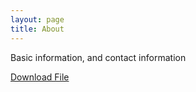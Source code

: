```yaml
---
layout: page
title: About
---
```


Basic information, and contact information

<a href="https://github.com/mgeden/mgeden.github.io/blob/master/dltest.txt">Download File</a>
